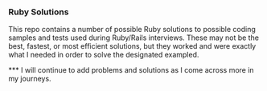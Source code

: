 ### Ruby Solutions

This repo contains a number of possible Ruby solutions to possible coding samples and tests used during Ruby/Rails interviews.
These may not be the best, fastest, or most efficient solutions, but they worked and were exactly what I needed in order to solve the designated exampled.


*** I will continue to add problems and solutions as I come across more in my journeys.